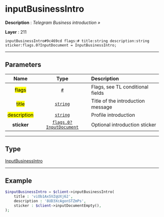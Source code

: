 # inputBusinessIntro

**Description** : *Telegram Business introduction »*

**Layer** : 211

```tl
inputBusinessIntro#9c469cd flags:# title:string description:string sticker:flags.0?InputDocument = InputBusinessIntro;
```

---

## Parameters

| Name | Type | Description |
| :---: | :---: | :--- |
| <mark>flags</mark> | [`#`](type/#) | Flags, see TL conditional fields |
| <mark>title</mark> | [`string`](type/string) | Title of the introduction message |
| <mark>description</mark> | [`string`](type/string) | Profile introduction |
| **sticker** | [`flags.0?InputDocument`](type/InputDocument) | Optional introduction sticker |

---

## Type

[InputBusinessIntro](type/InputBusinessIntro)

---

## Example

```php
$inputBusinessIntro = $client->inputBusinessIntro(
	title : 'viOb1AxSVZqUXj62',
	description : '8UD3XcAgonSTZmPs',
	sticker : $client->inputDocumentEmpty(),
);
```